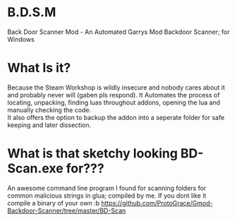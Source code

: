 # B.D.S.M
Back Door Scanner Mod - An Automated Garrys Mod Backdoor Scanner; for Windows


# What Is it?
Because the Steam Workshop is wildly insecure and nobody cares about it and probably never will (gaben pls respond).
It Automates the process of locating, unpacking, finding luas throughout addons, opening the lua and manually checking the code.                                                                                                                                                
It also offers the option to backup the addon into a seperate folder for safe keeping and later dissection.

# What is that sketchy looking BD-Scan.exe for???
An awesome command line program I found for scanning folders for common malicious strings in glua; compiled by me. If you dont like it compile a binary of your own :b
https://github.com/ProtoGrace/Gmod-Backdoor-Scanner/tree/master/BD-Scan
